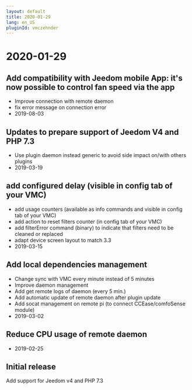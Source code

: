 ```yaml
---
layout: default
title: 2020-01-29
lang: en_US
pluginId: vmczehnder
---
```


# 2020-01-29

## Add compatibility with Jeedom mobile App: it's now possible to control fan speed via the app

- Improve connection with remote daemon
- fix error message on connection error
- 2019-08-03

## Updates to prepare support of Jeedom V4 and PHP 7.3

- Use plugin daemon instead generic to avoid side impact on/with others plugins
- 2019-03-19

## add configured delay (visible in config tab of your VMC)

- add usage counters (available as info commands and visible in config tab of your VMC)
- add action to reset filters counter (in config tab of your VMC)
- add filterError command (binary) to indicate that filters need to be cleaned or replaced
- adapt device screen layout to match 3.3
- 2019-03-15

## Add local dependencies management

- Change sync with VMC every minute instead of 5 minutes
- Improve daemon management
- Add get remote logs of daemon (every 5 min.)
- Add automatic update of remote daemon after plugin update
- Add socat management on remote pi (to connect CCEase/comfoSense module)
- 2019-03-02

## Reduce CPU usage of remote daemon

- 2019-02-25

## Initial release

Add support for Jeedom v4 and PHP 7.3
